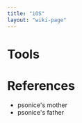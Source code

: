 ```yaml
---
title: "iOS"
layout: "wiki-page"
---
```


# Tools


# References
* psonice's mother
* psonice's father
